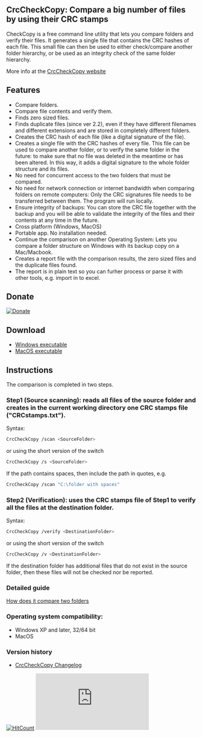 ## CrcCheckCopy: Compare a big number of files by using their CRC stamps

CheckCopy is a free command line utility that lets you compare folders and verify their files. 
It generates a single file that contains the CRC hashes of each file. 
This small file can then be used to either check/compare another folder hierarchy, or be used as an integrity check of the same folder hierarchy. 

More info at the [CrcCheckCopy website](https://www.StarMessageSoftware.com/crccheckcopy)

## Features
- Compare folders.
- Compare file contents and verify them.
- Finds zero sized files.
- Finds duplicate files (since ver 2.2), even if they have different filenames and different extensions and are stored in completely different folders.
- Creates the CRC hash of each file (like a digital signature of the file).
- Creates a single file with the CRC hashes of every file. This file can be used to compare another folder, or to verify the same folder in the future: to make sure that no file was deleted in the meantime or has been altered. In this way, it adds a digital signature to the whole folder structure and its files.
- No need for concurrent access to the two folders that must be compared.
- No need for network connection or internet bandwidth when comparing folders on remote computers: Only the CRC signatures file needs to be transferred between them. The program will run locally.
- Ensure integrity of backups: You can store the CRC file together with the backup and you will be able to validate the integrity of the files and their contents at any time in the future.
- Cross platform (Windows, MacOS)
- Portable app. No installation needed. 
- Continue the comparison on another Operating System: Lets you compare a folder structure on Windows with its backup copy on a Mac/Macbook.
- Creates a report file with the comparison results, the zero sized files and the duplicate files found.
- The report is in plain text so you can furher process or parse it with other tools, e.g. import in to excel.

## Donate
[![Donate](https://www.paypalobjects.com/en_US/i/btn/btn_donateCC_LG.gif)](https://www.starmessagesoftware.com/crccheckcopy/download#donate)

## Download
- [Windows executable](https://github.com/starmessage/CrcCheckCopy/raw/master/Windows/CrcCheckCopy.exe)
- [MacOS executable](https://github.com/starmessage/CrcCheckCopy/raw/master/MacOS/CrcCheckCopy)

## Instructions

The comparison is completed in two steps.

### Step1 (Source scanning): reads all files of the source folder and creates in the current working directory one CRC stamps file ("CRCstamps.txt").

Syntax:
```sh
CrcCheckCopy /scan <SourceFolder>
```
or using the short version of the switch
```sh
CrcCheckCopy /s <SourceFolder>
```
If the path contains spaces, then include the path in quotes, e.g. 
```sh
CrcCheckCopy /scan "C:\folder with spaces"
```

### Step2 (Verification): uses the CRC stamps file of Step1 to verify all the files at the destination folder.
Syntax:
```sh
CrcCheckCopy /verify <DestinationFolder>
```
or using the short version of the switch
```sh
CrcCheckCopy /v <DestinationFolder>
```
If the destination folder has additional files that do not exist in the source folder, then these files will not be checked nor be reported.

### Detailed guide
[How does it compare two folders](https://www.starmessagesoftware.com/crccheckcopy/how-it-works)

### Operating system compatibility:
- Windows XP and later, 32/64 bit
- MacOS

### Version history
- [CrcCheckCopy Changelog](https://github.com/starmessage/CrcCheckCopy/blob/master/ChangeLog.md)

[![HitCount](http://hits.dwyl.io/starmessage/badges.svg)](https://www.starmessagesoftware.com/)
[![Analytics](https://ga-beacon.appspot.com/UA-385839-11/github.com/starmessage/CrcCheckCopy/README.md)](https://GitHub.com/starmessage/CrcCheckCopy)
